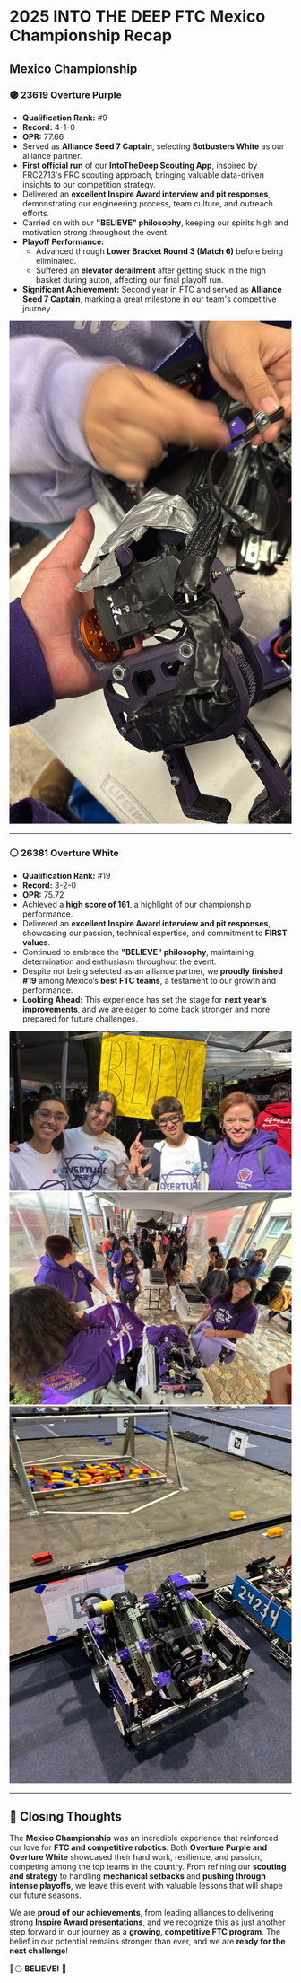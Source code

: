 # **2025 INTO THE DEEP FTC Mexico Championship Recap**

## **Mexico Championship**

### **🟣 23619 Overture Purple**

- **Qualification Rank:** #9
- **Record:** 4-1-0
- **OPR:** 77.66
- Served as **Alliance Seed 7 Captain**, selecting **Botbusters White** as our alliance partner.
- **First official run** of our **IntoTheDeep Scouting App**, inspired by FRC2713's FRC scouting approach, bringing valuable data-driven insights to our competition strategy.
- Delivered an **excellent Inspire Award interview and pit responses**, demonstrating our engineering process, team culture, and outreach efforts.
- Carried on with our **"BELIEVE" philosophy**, keeping our spirits high and motivation strong throughout the event.
- **Playoff Performance:**
  - Advanced through **Lower Bracket Round 3 (Match 6)** before being eliminated.
  - Suffered an **elevator derailment** after getting stuck in the high basket during auton, affecting our final playoff run.
- **Significant Achievement:** Second year in FTC and served as **Alliance Seed 7 Captain**, marking a great milestone in our team's competitive journey.

![Diavel Derrailment](Pics/CDMX/Diavel_Derrailment.jpeg)

---

### **⚪ 26381 Overture White**

- **Qualification Rank:** #19
- **Record:** 3-2-0
- **OPR:** 75.72
- Achieved a **high score of 161**, a highlight of our championship performance.
- Delivered an **excellent Inspire Award interview and pit responses**, showcasing our passion, technical expertise, and commitment to **FIRST values**.
- Continued to embrace the **"BELIEVE" philosophy**, maintaining determination and enthusiasm throughout the event.
- Despite not being selected as an alliance partner, we **proudly finished #19** among Mexico’s **best FTC teams**, a testament to our growth and performance.
- **Looking Ahead:** This experience has set the stage for **next year’s improvements**, and we are eager to come back stronger and more prepared for future challenges.

![CDMX_Believe](Pics/CDMX/CDMX_Believe.jpeg)
![Pit_Assembly](Pics/CDMX/Pit_Assembly.jpeg)
![Valkyrie_Field](Pics/CDMX/Valkyrie_Field.jpeg)

---

## **🏁 Closing Thoughts**

The **Mexico Championship** was an incredible experience that reinforced our love for **FTC and competitive robotics**. Both **Overture Purple and Overture White** showcased their hard work, resilience, and passion, competing among the top teams in the country. From refining our **scouting and strategy** to handling **mechanical setbacks** and **pushing through intense playoffs**, we leave this event with valuable lessons that will shape our future seasons.

We are **proud of our achievements**, from leading alliances to delivering strong **Inspire Award presentations**, and we recognize this as just another step forward in our journey as a **growing, competitive FTC program**. The belief in our potential remains stronger than ever, and we are **ready for the next challenge**!

💜⚪ **BELIEVE!** 🚀
